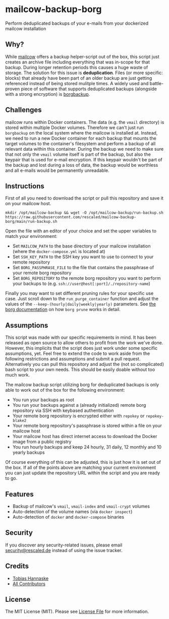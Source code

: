 # mailcow-backup-borg
Perform deduplicated backups of your e-mails from your dockerized mailcow installation

## Why?
While [mailcow](https://mailcow.email) offers a backup helper-script out of the box, this script just creates an archive file including everything that was in-scope for that backup. During longer retention periods this causes a huge waste of storage. The solution for this issue is **deduplication**. Files (or more specific: blocks) that already have been part of an older backup are just getting referenced instead of being stored mulitple times. A widely used and battle-proven piece of software that supports deduplicated backups (alongside with a strong encryption) is [borgbackup](https://www.borgbackup.org/).

## Challenges
mailcow runs within Docker containers. The data (e.g. the `vmail` directory) is stored within multiple Docker volumes. Therefore we can't just run `borgbackup` on the local system where the mailcow is installed at. Instead, we need to run a new Docker container for each backup that mounts the target volumes to the container's filesystem and perform a backup of all relevant data within this container. During the backup we need to make sure that not only the `vmail` volume itself is part of the backup, but also the keypair that is used for e-mail encryption. If this keypair wouldn't be part of the backup and lost during a loss of data, the backup would be worthless and all e-mails would be permanently unreadable.

## Instructions
First of all you need to download the script or pull this repository and save it on your mailcow host.

    mkdir /opt/mailcow-backup && wget -O /opt/mailcow-backup/run-backup.sh https://raw.githubusercontent.com/rescaled/mailcow-backup-borg/main/run-backup.sh

Open the file with an editor of your choice and set the upper variables to match your environment:

* Set `MAILCOW_PATH` to the base directory of your mailcow installation (where the `docker-compose.yml` is located at)
* Set `SSH_KEY_PATH` to the SSH key you want to use to connect to your remote repository
* Set `BORG_PASSPHRASE_FILE` to the file that contains the passphrase of your remote borg repository
* Set `BORG_REPOSITORY` to the remote borg repository you want to perform your backups to (e.g. `ssh://user@host[:port]/./repository-name`) 

Finally you may want to set different pruning rules for your specific use case. Just scroll down to the `run_purge_container` function and adjust the values of the `--keep-(hourly|daily|weekly|yearly)` parameters. See [the borg documentation](https://borgbackup.readthedocs.io/en/stable/usage/prune.html) on how `borg prune` works in detail.

## Assumptions
This script was made with our specific requirements in mind. It has been released as open source to allow others to profit from the work we've done. However, this implicits that the script does just work under some specific assumptions, yet. Feel free to extend the code to work aside from the following restrictions and assumptions and submit a pull request. Alternatively you can pull this repository and adjust the (not so complicated) bash script to your own needs. This should be easily doable without too much work.

The mailcow backup script utilizing borg for deduplicated backups is only able to work out of the box for the following environment: 

* You run your backups as root
* You run your backups against a (already initialized) remote borg repository via SSH with keybased authentication
* Your remote borg repository is encrypted either with `repokey` or `repokey-blake2`
* Your remote borg repository's passphrase is stored within a file on your mailcow host
* Your mailcow host has direct internet access to download the Docker image from a public registry
* You run hourly backups and keep 24 hourly, 31 daily, 12 monthly and 10 yearly backups 

Of course everything of this can be adjusted, this is just how it is set out of the box. If all of the points above are matching your current environment you can just update the repository URL within the script and you are ready to go.

## Features
* Backup of mailcow's `vmail`, `vmail-index` and `vmail-crypt` volumes
* Auto-detection of the volume names (via `docker inspect`)
* Auto-detection of `docker` and `docker-compose` binaries

## Security
If you discover any security-related issues, please email security@rescaled.de instead of using the issue tracker.

## Credits
- [Tobias Hannaske](https://github.com/thannaske)
- [All Contributors](../../contributors)

## License
The MIT License (MIT). Please see [License File](LICENSE.md) for more information.
